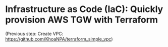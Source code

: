 # Infrastructure as Code (IaC): Quickly provision AWS TGW with Terraform

(Previous step: Create VPC: https://github.com/KhoaNPA/terraform_simple_vpc)